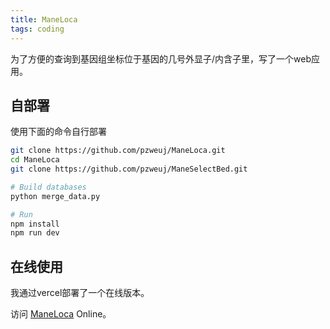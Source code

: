 ```yaml
---
title: ManeLoca
tags: coding
---
```


为了方便的查询到基因组坐标位于基因的几号外显子/内含子里，写了一个web应用。


## 自部署

使用下面的命令自行部署

```bash
git clone https://github.com/pzweuj/ManeLoca.git
cd ManeLoca
git clone https://github.com/pzweuj/ManeSelectBed.git

# Build databases
python merge_data.py

# Run
npm install
npm run dev
```


## 在线使用

我通过vercel部署了一个在线版本。

访问 [ManeLoca](https://maneloca.vercel.app/) Online。

